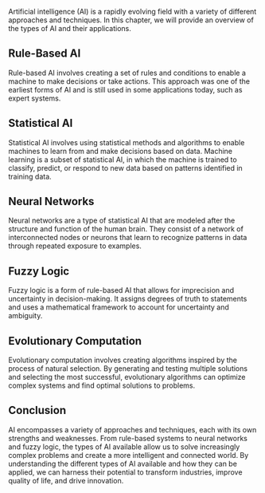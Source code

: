 
Artificial intelligence (AI) is a rapidly evolving field with a variety of different approaches and techniques. In this chapter, we will provide an overview of the types of AI and their applications.

Rule-Based AI
-------------

Rule-based AI involves creating a set of rules and conditions to enable a machine to make decisions or take actions. This approach was one of the earliest forms of AI and is still used in some applications today, such as expert systems.

Statistical AI
--------------

Statistical AI involves using statistical methods and algorithms to enable machines to learn from and make decisions based on data. Machine learning is a subset of statistical AI, in which the machine is trained to classify, predict, or respond to new data based on patterns identified in training data.

Neural Networks
---------------

Neural networks are a type of statistical AI that are modeled after the structure and function of the human brain. They consist of a network of interconnected nodes or neurons that learn to recognize patterns in data through repeated exposure to examples.

Fuzzy Logic
-----------

Fuzzy logic is a form of rule-based AI that allows for imprecision and uncertainty in decision-making. It assigns degrees of truth to statements and uses a mathematical framework to account for uncertainty and ambiguity.

Evolutionary Computation
------------------------

Evolutionary computation involves creating algorithms inspired by the process of natural selection. By generating and testing multiple solutions and selecting the most successful, evolutionary algorithms can optimize complex systems and find optimal solutions to problems.

Conclusion
----------

AI encompasses a variety of approaches and techniques, each with its own strengths and weaknesses. From rule-based systems to neural networks and fuzzy logic, the types of AI available allow us to solve increasingly complex problems and create a more intelligent and connected world. By understanding the different types of AI available and how they can be applied, we can harness their potential to transform industries, improve quality of life, and drive innovation.
